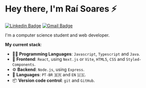 # Hey there, I'm Raí Soares :zap:

[![Linkedin Badge](https://img.shields.io/badge/-Raí%20Soares-00875f?style=flat-square&logo=Linkedin&logoColor=white&link=https://www.linkedin.com/in/raiisoares/)](https://www.linkedin.com/in/raiisoares/)
[![Gmail Badge](https://img.shields.io/badge/-raisoares.dev@gmail.com-00875f?style=flat-square&logo=Gmail&logoColor=white&link=mailto:raisoares.dev@gmail.com)](mailto:raisoares.dev@gmail.com)

I'm a computer science student and web developer.

**My current stack**:

- :technologist: **Programming Languages**: `Javascript`, `Typescript` and `Java`.
- :art: **Frontend**: `React`, using `Next.js` or `Vite`, `HTML5`, `CSS` and `Styled-Components`.
- :gear: **Backend**: `Node.js`, using `Express`.
- :speech_balloon: **Languages**: `PT-BR` :brazil: and `EN` :us:.
- :package: **Version code control**: `git` and `GitHub`.

